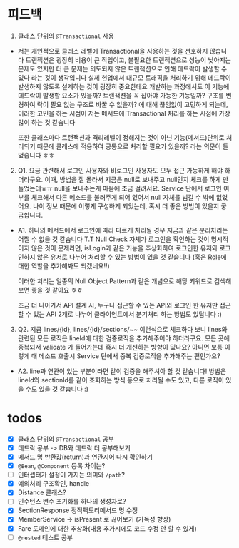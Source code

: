 # 피드백

1. 클래스 단위의 `@Transactional` 사용
- 저는 개인적으로 클래스 레벨에 Transactional을 사용하는 것을 선호하지 않습니다
  트랜잭션은 굉장히 비용이 큰 작업이고, 불필요한 트랜잭션으로 성능이 낮아지는 문제도 있지만 더 큰 문제는 의도되지 않은 트랜잭션으로 인해 데드락이 발생할 수 있다 라는 것이 생각입니다
  실제 현업에서 대규모 트래픽을 처리하기 위해 데드락이 발생하지 않도록 설계하는 것이 굉장히 중요한데요
  개발하는 과정에서도 이 기능에 데드락이 발생할 요소가 있을까? 트랜잭션을 꼭 잡아야 가능한 기능일까? 구조를 변경하여 락이 필요 없는 구조로 바꿀 수 없을까? 에 대해 끊임없이 고민하게 되는데, 이러한 고민을 하는 시점이 저는 메서드에 Transactional 처리를 하는 시점에 가장 많이 하는 것 같습니다
  
  또한 클래스마다 트랜잭션과 격리레벨이 정해지는 것이 아닌 기능(메서드)단위로 처리되기 때문에 클래스에 적용하여 공통으로 처리할 필요가 있을까? 라는 의문이 들었습니다 ㅎㅎ

2. Q1. 요금 관련해서 로그인 사용자와 비로그인 사용자도 모두 접근 가능하게 해야 하더라구요. 이때, 방법을 잘 몰라서 지금은 null로 보내주고 null인지 체크를 하게 만들었는데ㅠㅠ null을 보내주는게 마음에 조금 걸려서요. Service 단에서 로그인 여부를 체크해서 다른 메소드를 불러주게 되어 있어서 null 자체를 넘길 수 밖에 없었어요. 나이 정보 때문에 이렇게 구성하게 되었는데, 혹시 더 좋은 방법이 있을지 궁금합니다.

- A1. 하나의 메서드에서 로그인에 따라 다르게 처리될 경우 지금과 같은 분리처리는 어쩔 수 없을 것 같습니다 T.T
Null Check 자체가 로그인을 확인하는 것이 명시적이지 않은 것이 문제라면, isLogin과 같은 기능을 추상화하여 로그인한 유저와 로그인하지 않은 유저로 나누어 처리할 수 있는 방법이 있을 것 같습니다
(혹은 Role에 대한 역할을 추가해봐도 되겠네요!!)

  이러한 처리는 일종의 Null Object Pattern과 같은 개념으로 해당 키워드로 검색해보면 좋을 것 같아요 ㅎㅎ

  조금 더 나아가서 API 설계 시, 누구나 접근할 수 있는 API와 로그인 한 유저만 접근할 수 있는 API 2개로 나누어 클라이언트에서 분기처리 하는 방법도 있답니다 :)

3. Q2. 지금 lines/{id}, lines/{id}/sections/~~ 이런식으로 체크하다 보니 lines와 관련된 모든 로직은 lineId에 대한 검증로직을 추가해주어야 하더라구요. 모든 곳에 중복되서 validate 가 들어가는데 혹시 더 개선하는 방향이 있나요? 아니면 보통 이렇게 매 메소드 호출시 Service 단에서 중복 검증로직을 추가해주는 편인가요?

- A2. line과 연관이 있는 부분이라면 같이 검증을 해주셔야 할 것 같습니다!
방법은 lineId와 sectionId를 같이 조회하는 방식 등으로 처리될 수도 있고, 다른 로직이 있을 수도 있을 것 같습니다 :)

# todos
- [x] 클래스 단위의 `@Transactional` 공부
- [x] 데드락 공부 -> DB와 데드락 더 공부해보기
- [x] 메서드 명 반환값(return)과 연관지어 다시 확인하기
- [x] `@Bean`, `@Component` 등록 차이는?
- [ ] 인터셉터가 설정이 가지는 의미와 `/path`?
- [x] 예외처리 구조확인, handle
- [x] Distance 클래스?
- [ ] 인수턴스 변수 초기화를 하나의 생성자로?
- [x] SectionResponse 정적팩토리메서드 명 수정
- [x] MemberService -> isPresent 로 끊어보기 (가독성 향상)
- [x] Fare 도메인에 대한 추상화(내용 추가시에도 코드 수정 안 할 수 있게)
- [ ] `@nested` 테스트 공부
